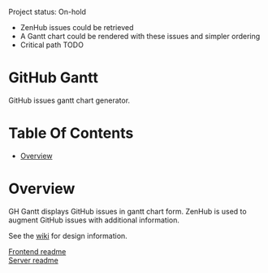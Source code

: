 Project status: On-hold

- ZenHub issues could be retrieved
- A Gantt chart could be rendered with these issues and simpler ordering
- Critical path TODO

# GitHub Gantt
GitHub issues gantt chart generator.  

# Table Of Contents
- [Overview](#overview)

# Overview
GH Gantt displays GitHub issues in gantt chart form. ZenHub is used to augment 
GitHub issues with additional information.  

See the [wiki](https://github.com/Noah-Huppert/gh-gantt/wiki) for design information.

[Frontend readme](frontend/README.md)  
[Server readme](server/README.md)
